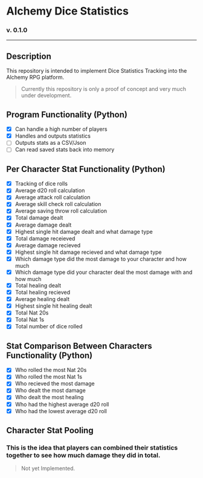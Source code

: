# Alchemy Dice Statistics
### v. 0.1.0
----
## Description
This repository is intended to implement Dice Statistics Tracking into the Alchemy RPG platform. 

> Currently this repository is only a proof of concept and very much under development.

## Program Functionality (Python)
- [x] Can handle a high number of players
- [x] Handles and outputs statistics
- [ ] Outputs stats as a CSV/Json
- [ ] Can read saved stats back into memory

## Per Character Stat Functionality (Python)

- [x] Tracking of dice rolls
- [x] Average d20 roll calculation
- [x] Average attack roll calculation
- [x] Average skill check roll calculation
- [x] Average saving throw roll calculation
- [x] Total damage dealt
- [x] Average damage dealt
- [x] Highest single hit damage dealt and what damage type
- [x] Total damage receieved
- [x] Average damage recieved
- [x] Highest single hit damage recieved and what damage type
- [x] Which damage type did the most damage to your character and how much
- [x] Which damage type did your character deal the most damage with and how much
- [x] Total healing dealt
- [x] Total healing recieved
- [x] Average healing dealt
- [x] Highest single hit healing dealt
- [x] Total Nat 20s
- [x] Total Nat 1s
- [x] Total number of dice rolled

## Stat Comparison Between Characters Functionality (Python)

- [x] Who rolled the most Nat 20s
- [x] Who rolled the most Nat 1s
- [x] Who recieved the most damage
- [x] Who dealt the most damage
- [x] Who dealt the most healing
- [x] Who had the highest average d20 roll
- [x] Who had the lowest average d20 roll

## Character Stat Pooling
### This is the idea that players can combined their statistics together to see how much damage they did in total.

> Not yet Implemented.


